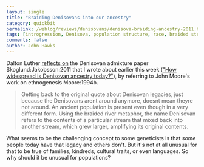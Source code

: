 ```yaml
---
layout: single
title: "Braiding Denisovans into our ancestry"
category: quickbit
permalink: /weblog/reviews/denisovans/denisova-braiding-ancestry-2011.html
tags: [introgression, Denisova, population structure, race, braided stream]
comments: false
author: John Hawks
---
```


Dalton Luther <a href="http://torsoandoblong.blogspot.com/2011/11/talking-about-modern-and-ancient.html">reflects on</a> the Denisovan admixture paper <bib>Skoglund:Jakobsson:2011</bib> that I wrote about earlier this week (<a href="http://johnhawks.net/weblog/reviews/denisova/skoglund-jakobsson-2011-south-china.html">"How widespread is Denisovan ancestry today?"</a>), by referring to John Moore's work on ethnogenesis <bib>Moore:1994b</bib>.

<blockquote>Getting back to the original quote about Denisovan legacies, just because the Denisovans arent around anymore, doesnt mean theyre not around. An ancient population is present even though in a very different form. Using the braided river metaphor, the name Denisovan refers to the contents of a particular stream that mixed back into another stream, which grew larger, amplifying its original contents. </blockquote>

What seems to be the challenging concept to some geneticists is that <em>some</em> people today have that legacy and others don't. But it's not at all unusual for that to be true of families, kindreds, cultural traits, or even languages. So why should it be unusual for populations?

